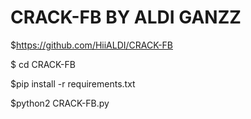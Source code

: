 # CRACK-FB  BY ALDI GANZZ

$https://github.com/HiiALDI/CRACK-FB

$ cd CRACK-FB

$pip install -r requirements.txt

$python2 CRACK-FB.py

 


